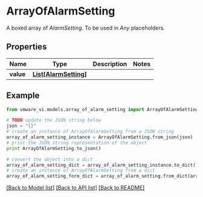 # ArrayOfAlarmSetting

A boxed array of *AlarmSetting*. To be used in *Any* placeholders. 

## Properties
Name | Type | Description | Notes
------------ | ------------- | ------------- | -------------
**value** | [**List[AlarmSetting]**](AlarmSetting.md) |  | 

## Example

```python
from vmware_vi.models.array_of_alarm_setting import ArrayOfAlarmSetting

# TODO update the JSON string below
json = "{}"
# create an instance of ArrayOfAlarmSetting from a JSON string
array_of_alarm_setting_instance = ArrayOfAlarmSetting.from_json(json)
# print the JSON string representation of the object
print ArrayOfAlarmSetting.to_json()

# convert the object into a dict
array_of_alarm_setting_dict = array_of_alarm_setting_instance.to_dict()
# create an instance of ArrayOfAlarmSetting from a dict
array_of_alarm_setting_form_dict = array_of_alarm_setting.from_dict(array_of_alarm_setting_dict)
```
[[Back to Model list]](../README.md#documentation-for-models) [[Back to API list]](../README.md#documentation-for-api-endpoints) [[Back to README]](../README.md)


